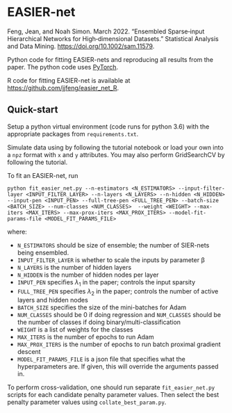 # EASIER-net

Feng, Jean, and Noah Simon. March 2022. “Ensembled Sparse‐input Hierarchical Networks for High‐dimensional Datasets.” Statistical Analysis and Data Mining. https://doi.org/10.1002/sam.11579.

Python code for fitting EASIER-nets and reproducing all results from the paper.
The python code uses [PyTorch](https://pytorch.org/).

R code for fitting EASIER-net is available at https://github.com/jjfeng/easier_net_R.

## Quick-start

Setup a python virtual environment (code runs for python 3.6) with the appropriate packages from `requirements.txt`.

Simulate data using by following the tutorial notebook or load your own into a `npz` format with `x` and `y` attributes. You may also perform GridSearchCV by following the tutorial.

To fit an EASIER-net, run
```
python fit_easier_net.py --n-estimators <N_ESTIMATORS> --input-filter-layer <INPUT_FILTER_LAYER> --n-layers <N_LAYERS> --n-hidden <N_HIDDEN> --input-pen <INPUT_PEN> --full-tree-pen <FULL_TREE_PEN> --batch-size <BATCH_SIZE> --num-classes <NUM_CLASSES>  --weight <WEIGHT> --max-iters <MAX_ITERS> --max-prox-iters <MAX_PROX_ITERS> --model-fit-params-file <MODEL_FIT_PARAMS_FILE>
```
where:
* `N_ESTIMATORS` should be size of ensemble; the number of SIER-nets being ensembled.
* `INPUT_FILTER_LAYER` is whether to scale the inputs by parameter β
* `N_LAYERS` is the number of hidden layers
* `N_HIDDEN` is the number of hidden nodes per layer
* `INPUT_PEN` specifies $\lambda_1$ in the paper; controls the input sparsity
* `FULL_TREE_PEN` specifies $\lambda_2$ in the paper; controls the number of active layers and hidden nodes
* `BATCH_SIZE` specifies the size of the mini-batches for Adam
* `NUM_CLASSES` should be 0 if doing regression and `NUM_CLASSES` should be the number of classes if doing binary/multi-classification
* `WEIGHT` is a list of weights for the classes
* `MAX_ITERS` is the number of epochs to run Adam
* `MAX_PROX_ITERS` is the number of epochs to run batch proximal gradient descent
* `MODEL_FIT_PARAMS_FILE` is a json file that specifies what the hyperparameters are. If given, this will override the arguments passed in.

To perform cross-validation, one should run separate `fit_easier_net.py` scripts for each candidate penalty parameter values.
Then select the best penalty parameter values using `collate_best_param.py`.
